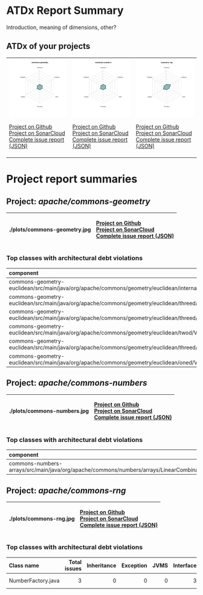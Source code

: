 
# ATDx Report Summary

Introduction, meaning of dimensions, other?

## ATDx of your projects
||||
|-|-|-|
|<img src="./plots/commons-geometry.jpg"/> <p style="text-align:left">[Project on Github](https://github.com/apache/commons-geometry) <br> [Project on SonarCloud ](https://sonarcloud.io/dashboard?id=commons-geometry) <br> [Complete issue report (JSON)](./json/commons-geometry.json)</p>|<img src="./plots/commons-numbers.jpg"/> <p style="text-align:left">[Project on Github](https://github.com/apache/commons-numbers) <br> [Project on SonarCloud ](https://sonarcloud.io/dashboard?id=commons-numbers) <br> [Complete issue report (JSON)](./json/commons-numbers.json)</p>|<img src="./plots/commons-rng.jpg"/> <p style="text-align:left">[Project on Github](https://github.com/apache/commons-rng) <br> [Project on SonarCloud ](https://sonarcloud.io/dashboard?id=commons-rng) <br> [Complete issue report (JSON)](./json/commons-rng.json)</p>
 | |

# Project report summaries
## Project: _apache/commons-geometry_
|./plots/commons-geometry.jpg|<p style="text-align:left">[Project on Github](https://github.com/apache/commons-geometry) <br> [Project on SonarCloud ](https://sonarcloud.io/dashboard?id=commons-geometry) <br> [Complete issue report (JSON)](./json/commons-geometry.json)</p>
|-|-|
### Top classes with architectural debt violations
| component                                                                                                              |   inheritance |   exception |   vmsmell |   interface |   threading |   complexity |   sum |
|:-----------------------------------------------------------------------------------------------------------------------|--------------:|------------:|----------:|------------:|------------:|-------------:|------:|
| commons-geometry-euclidean/src/main/java/org/apache/commons/geometry/euclidean/internal/Matrices.java                  |             0 |           0 |         0 |           1 |           0 |            0 |     1 |
| commons-geometry-euclidean/src/main/java/org/apache/commons/geometry/euclidean/threed/rotation/QuaternionRotation.java |             0 |           0 |         0 |           1 |           0 |            0 |     1 |
| commons-geometry-euclidean/src/main/java/org/apache/commons/geometry/euclidean/threed/AffineTransformMatrix3D.java     |             0 |           0 |         0 |           1 |           0 |            0 |     1 |
| commons-geometry-euclidean/src/main/java/org/apache/commons/geometry/euclidean/twod/Vector2D.java                      |             0 |           0 |         0 |           1 |           0 |            0 |     1 |
| commons-geometry-euclidean/src/main/java/org/apache/commons/geometry/euclidean/threed/Vector3D.java                    |             0 |           0 |         0 |           1 |           0 |            0 |     1 |
| commons-geometry-euclidean/src/main/java/org/apache/commons/geometry/euclidean/oned/Vector1D.java                      |             0 |           0 |         0 |           1 |           0 |            0 |     1 |

## Project: _apache/commons-numbers_
|./plots/commons-numbers.jpg|<p style="text-align:left">[Project on Github](https://github.com/apache/commons-numbers) <br> [Project on SonarCloud ](https://sonarcloud.io/dashboard?id=commons-numbers) <br> [Complete issue report (JSON)](./json/commons-numbers.json)</p>
|-|-|
### Top classes with architectural debt violations
| component                                                                                     |   inheritance |   exception |   vmsmell |   interface |   threading |   complexity |   sum |
|:----------------------------------------------------------------------------------------------|--------------:|------------:|----------:|------------:|------------:|-------------:|------:|
| commons-numbers-arrays/src/main/java/org/apache/commons/numbers/arrays/LinearCombination.java |             0 |           0 |         0 |           1 |           0 |            0 |     1 |

## Project: _apache/commons-rng_
|./plots/commons-rng.jpg|<p style="text-align:left">[Project on Github](https://github.com/apache/commons-rng) <br> [Project on SonarCloud ](https://sonarcloud.io/dashboard?id=commons-rng) <br> [Complete issue report (JSON)](./json/commons-rng.json)</p>
|-|-|
### Top classes with architectural debt violations
| Class name         |   Total issues |   Inheritance |   Exception |   JVMS |   Interface |   Threading |   Complexity | Fully qualified name                                                               |
|:-------------------|---------------:|--------------:|------------:|-------:|------------:|------------:|-------------:|:-----------------------------------------------------------------------------------|
| NumberFactory.java |              3 |             0 |           0 |      0 |           3 |           0 |            0 | commons-rng-core/src/main/java/org/apache/commons/rng/core/util/NumberFactory.java |

